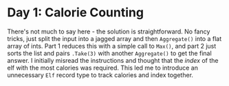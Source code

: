 # Day 1: Calorie Counting

There's not much to say here - the solution is straightforward.
No fancy tricks, just split the input into a jagged array and then `Aggregate()` into a flat array of ints.
Part 1 reduces this with a simple call to `Max()`, and part 2 just sorts the list and pairs `.Take(3)` with another `Aggregate()` to get the final answer.
I initially misread the instructions and thought that the _index_ of the elf with the most calories was required.
This led me to introduce an unnecessary `Elf` record type to track calories and index together.
